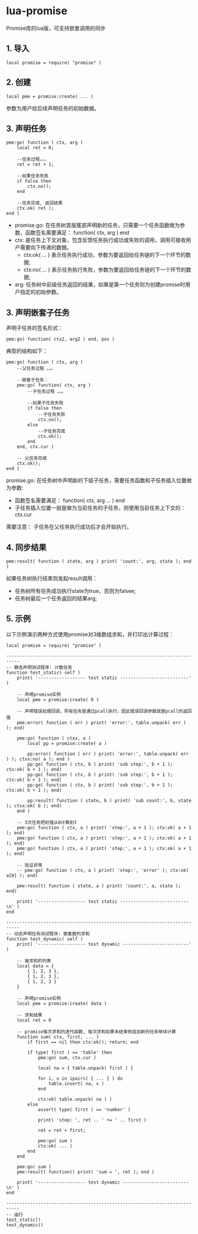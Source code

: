# lua-promise

Promise库的lua版，可支持嵌套调用的同步

## 1. 导入

```
local promise = require( "promise" )
```

## 2. 创建

```
local pme = promise:create( ... )
```

参数为用户给后续声明任务的初始数据。

## 3. 声明任务

```
pme:go( function ( ctx, arg )
    local ret = 0;

    --任务过程。。。
    ret = ret + 1;

    --如果任务失败
    if false then
        ctx.no();
    end

    --任务完成, 返回结果
    ctx.ok( ret );
end )
```

* promise.go: 在任务树首层尾部声明新的任务，只需要一个任务函数做为参数，函数签名需要满足： function( ctx, arg ) end
* ctx: 是任务上下文对象，包含反馈任务执行成功或失败的调用，调用可接收用户需要向下传递的数据。
    - ctx:ok( ... ) 表示任务执行成功，参数为要返回给任务链的下一个环节的数据;
    - ctx:no( ... ) 表示任务执行失败，参数为要返回给任务链的下一个环节的数据;
* arg: 任务树中前级任务返回的结果，如果是第一个任务则为创建promise时用户指定的初始参数。

## 3. 声明嵌套子任务

声明子任务的签名形式：

```
pme:go( function( ctx2, arg2 ) end, pos )
```

典型的结构如下：

```
pme:go( function ( ctx, arg )
    --父任务过程 。。。

    --嵌套子任务：
    pme:go( function( ctx, arg )
        --子任务过程 。。。

        --如果子任务失败
        if false then
            --子任务失败
            ctx.no();
        else
            --子任务完成
            ctx.ok();
        end
    end, ctx.cur )

    -- 父任务完成
    ctx.ok();
end )
```

promise.go: 在任务树中声明新的下级子任务，需要任务函数和子任务插入位置做为参数:
* 函数签名需要满足： function( ctx, arg ... ) end
* 子任务插入位置一般是做为当前任务的子任务，则使用当前任务上下文的： ctx.cur

需要注意： 子任务在父任务执行成功后才会开始执行。

## 4. 同步结果

```
pme:result( function ( state, arg ) print( 'count:', arg, state ); end )
```

如果任务树执行结束则发起result调用：
* 任务树所有任务成功执行state为true，否则为falsee;
* 任务树最后一个任务返回的结果arg;

## 5. 示例

以下示例演示两种方式使用promise对3维数组求和，并打印出计算过程：

```
local promise = require( "promise" )

---------------------------------------------------------------------------
-- 静态声明测试程序: 计数任务
function test_static( self )
    print( '------------------ test static --------------------------' )

    -- 声明promise实例
    local pme = promise:create( 0 )
    
    -- 声明错误处理回调，所有任务是通过pcall执行，因此错误回调参数就是pcall的返回值
    pme:error( function ( err ) print( 'error:', table.unpack( err ) ); end)

    pme:go( function ( ctxx, a )
        local pp = promise:create( a )

        pp:error( function ( err ) print( 'error:', table.unpack( err ) ); ctxx:no( a ); end )
        pp:go( function ( ctx, b ) print( 'sub step:', b + 1 ); ctx:ok( b + 1 ); end)
        pp:go( function ( ctx, b ) print( 'sub step:', b + 1 ); ctx:ok( b + 1 ); end)
        pp:go( function ( ctx, b ) print( 'sub step:', b + 1 ); ctx:ok( b + 1 ); end)

        pp:result( function ( state, b ) print( 'sub count:', b, state ); ctxx:ok( b ); end)
    end )

    -- 3次任务把初值从0计算到3
    pme:go( function ( ctx, a ) print( 'step:', a + 1 ); ctx:ok( a + 1 ); end)
    pme:go( function ( ctx, a ) print( 'step:', a + 1 ); ctx:ok( a + 1 ); end)
    pme:go( function ( ctx, a ) print( 'step:', a + 1 ); ctx:ok( a + 1 ); end)

    -- 验证异常
    -- pme:go( function ( ctx, a ) print( 'step:', 'error' ); ctx:ok( a[0] ); end)

    pme:result( function ( state, a ) print( 'count:', a, state ); end)

    print( '------------------ test static --------------------------\n' )
end

---------------------------------------------------------------------------
-- 动态声明任务测试程序: 嵌套数列求和
function test_dynamic( self )
    print( '------------------ test dynamic -------------------------' )

    -- 被求和的列表
    local data = {
        { 1, 2, 3 },
        { 1, 2, 3 },
        { 1, 2, 3 }
    }

    -- 声明promise实例
    local pme = promise:create( data )

    -- 求和结果
    local ret = 0

    -- promise每次求和的迭代函数, 每次求和如果未结束侧追加新的任务继续计算
    function sum( ctx, first, ... )
        if first == nil then ctx:ok(); return; end

        if type( first ) == 'table' then
            pme:go( sum, ctx.cur )

            local na = { table.unpack( first ) }

            for i, v in ipairs( { ... } ) do
                table.insert( na, v )
            end

            ctx:ok( table.unpack( na ) )
        else
            assert( type( first ) == 'number' )

            print( 'step: ', ret .. ' += ' .. first )

            ret = ret + first;

            pme:go( sum )
            ctx:ok( ... )
        end
    end
    
    pme:go( sum )
    pme:result( function() print( 'sum = ', ret ); end )

    print( '------------------ test dynamic -------------------------\n' )
end

---------------------------------------------------------------------------
-- 运行
test_static()
test_dynamic()
```
